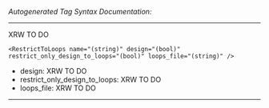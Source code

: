 _Autogenerated Tag Syntax Documentation:_

---
XRW TO DO

```
<RestrictToLoops name="(string)" design="(bool)" restrict_only_design_to_loops="(bool)" loops_file="(string)" />
```

-   design: XRW TO DO
-   restrict_only_design_to_loops: XRW TO DO
-   loops_file: XRW TO DO

---
